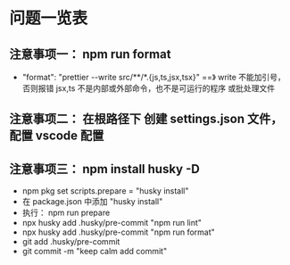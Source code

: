 # 问题一览表

## 注意事项一： npm run format

- "format": "prettier --write src/**/*.{js,ts,jsx,tsx}" ==》 write 不能加引号，否则报错 jsx,ts 不是内部或外部命令，也不是可运行的程序 或批处理文件

## 注意事项二： 在根路径下 创建 settings.json 文件， 配置 vscode 配置

## 注意事项三：  npm install husky -D

- npm pkg set scripts.prepare = "husky install"
- 在 package.json 中添加 "husky install"
- 执行： npm run prepare
- npx husky add .husky/pre-commit "npm run lint"
- npx husky add .husky/pre-commit "npm run format"
- git add .husky/pre-commit
- git commit -m "keep calm add commit"
